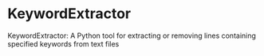 # KeywordExtractor
KeywordExtractor: A Python tool for extracting or removing lines containing specified keywords from text files
